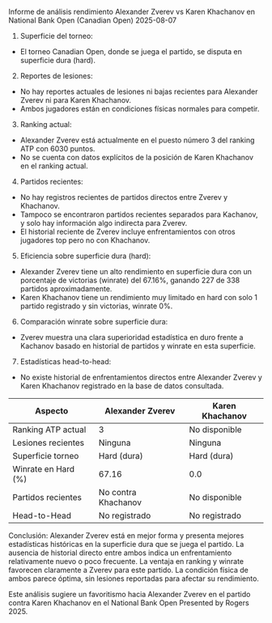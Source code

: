 Informe de análisis rendimiento Alexander Zverev vs Karen Khachanov en National Bank Open (Canadian Open) 2025-08-07

1. Superficie del torneo:
- El torneo Canadian Open, donde se juega el partido, se disputa en superficie dura (hard).

2. Reportes de lesiones:
- No hay reportes actuales de lesiones ni bajas recientes para Alexander Zverev ni para Karen Khachanov.
- Ambos jugadores están en condiciones físicas normales para competir.

3. Ranking actual:
- Alexander Zverev está actualmente en el puesto número 3 del ranking ATP con 6030 puntos.
- No se cuenta con datos explícitos de la posición de Karen Khachanov en el ranking actual.

4. Partidos recientes:
- No hay registros recientes de partidos directos entre Zverev y Khachanov.
- Tampoco se encontraron partidos recientes separados para Kachanov, y solo hay información algo indirecta para Zverev.
- El historial reciente de Zverev incluye enfrentamientos con otros jugadores top pero no con Khachanov.

5. Eficiencia sobre superficie dura (hard):
- Alexander Zverev tiene un alto rendimiento en superficie dura con un porcentaje de victorias (winrate) del 67.16%, ganando 227 de 338 partidos aproximadamente.
- Karen Khachanov tiene un rendimiento muy limitado en hard con solo 1 partido registrado y sin victorias, winrate 0%.

6. Comparación winrate sobre superficie dura:
- Zverev muestra una clara superioridad estadística en duro frente a Kachanov basado en historial de partidos y winrate en esta superficie.

7. Estadísticas head-to-head:
- No existe historial de enfrentamientos directos entre Alexander Zverev y Karen Khachanov registrado en la base de datos consultada.

| Aspecto                  | Alexander Zverev            | Karen Khachanov              |
|--------------------------|-----------------------------|-----------------------------|
| Ranking ATP actual       | 3                           | No disponible               |
| Lesiones recientes       | Ninguna                     | Ninguna                     |
| Superficie torneo        | Hard (dura)                 | Hard (dura)                 |
| Winrate en Hard (%)      | 67.16                       | 0.0                         |
| Partidos recientes       | No contra Khachanov         | No disponible               |
| Head-to-Head             | No registrado               | No registrado               |

Conclusión:
Alexander Zverev está en mejor forma y presenta mejores estadísticas históricas en la superficie dura que se juega el partido. La ausencia de historial directo entre ambos indica un enfrentamiento relativamente nuevo o poco frecuente. La ventaja en ranking y winrate favorecen claramente a Zverev para este partido. La condición física de ambos parece óptima, sin lesiones reportadas para afectar su rendimiento.

Este análisis sugiere un favoritismo hacia Alexander Zverev en el partido contra Karen Khachanov en el National Bank Open Presented by Rogers 2025.